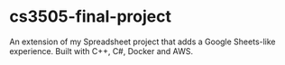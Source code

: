 # cs3505-final-project
An extension of my Spreadsheet project that adds a Google Sheets-like experience. Built with C++, C#, Docker and AWS.

